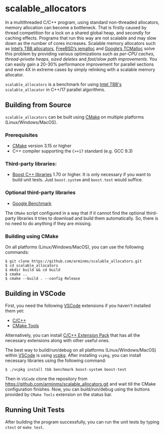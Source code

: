 # scalable_allocators
In a multithreaded C/C++ program, using standard non-threaded allocators, memory
allocation can become a bottleneck. That is firstly caused by thread competition
for a lock on a shared global heap, and secondly for caching effects. Programs
that run this way are not scalable and may slow down as the number of cores
increases. Scalable memory allocators such as
[Intel’s TBB allocators](https://github.com/oneapi-src/oneTBB),
[FreeBSD’s jemalloc](https://github.com/jemalloc/jemalloc) and
[Google’s TCMalloc](https://github.com/google/tcmalloc) solve this problem by
providing various optimizations such as *per-CPU caches*, *thread-private heaps*,
*sized deletes* and *fast/slow path improvements*. You can easily gain a 20-30%
performance improvement for parallel sections and even 4X in extreme cases by
simply relinking with a scalable memory allocator. 

`scalable_allocators` is a benchmark for using
[Intel TBB's](https://github.com/oneapi-src/oneTBB)
`scalable_allocator` in C++/17 parallel algorithms.
## Building from Source
`scalable_allocators` can be built using [CMake](https://cmake.org/) on multiple
platforms (Linux/Windows/MacOS).
### Prerequisites
* [CMake](https://cmake.org/) version 3.15 or higher
* C++ compiler supporting the `C++17` standard (e.g. GCC 9.3)

### Third-party libraries:

* [Boost C++ libraries](https://www.boost.org/) 1.70 or higher. It is only
   necessary if you want to build unit tests. Just `boost.system` and
   `boost.test` would suffice.

### Optional third-party libraries
* [Google Benchmark](https://github.com/google/benchmark)

The `CMake` script configured in a way that if it cannot find the optional
third-party libraries it tries to download and build them automatically. So,
there is no need to do anything if they are missing.
### Building using CMake
On all platforms (Linux/Windows/MacOS), you can use the following commands:
```
$ git clone https://github.com/arminms/scalable_allocators.git
$ cd scalable_allocators
$ mkdir build && cd build
$ cmake ..
$ cmake --build . --config Release
```
## Building in VSCode
First, you need the following [VSCode](https://code.visualstudio.com/) extensions
if you haven't installed them yet:
* [C/C++](https://marketplace.visualstudio.com/items?itemName=ms-vscode.cpptools)
* [CMake Tools](https://marketplace.visualstudio.com/items?itemName=ms-vscode.cmake-tools)

Alternatively, you can install
[C/C++ Extension Pack](https://marketplace.visualstudio.com/items?itemName=ms-vscode.cpptools-extension-pack)
that has all the necessary extensions along with other useful ones.

The best way to build/run/debug on all platforms (Linux/Windows/MacOS) within [VSCode](https://code.visualstudio.com/)
is using [vcpkg](https://docs.microsoft.com/en-us/cpp/build/vcpkg). After installing
`vcpkg`, you can install necessary libraries using the following
command:
```
$ ./vcpkg install tbb benchmark boost-system boost-test
```
Then in `VSCode` clone the repository from https://github.com/arminms/scalable_allocators.git
and wait till the CMake configuration finishes. Now, you can build/run/debug using
the buttons provided by `CMake Tools` extension on the status bar.
## Running Unit Tests
After building the program successfully, you can run the unit tests by typing
`ctest` or `make test`.
